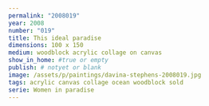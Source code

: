 ```yaml
---
permalink: "2008019"
year: 2008
number: "019"
title: This ideal paradise
dimensions: 100 x 150
medium: woodblock acrylic collage on canvas
show_in_home: #true or empty
publish: # notyet or blank
image: /assets/p/paintings/davina-stephens-2008019.jpg
tags: acrylic canvas collage ocean woodblock sold
serie: Women in paradise
---
```

